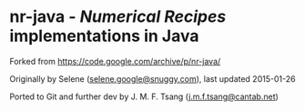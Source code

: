 # nr-java - *Numerical Recipes* implementations in Java

Forked from
https://code.google.com/archive/p/nr-java/

Originally by Selene (selene.google@snuggy.com), last updated 2015-01-26

Ported to Git and further dev by J. M. F. Tsang (j.m.f.tsang@cantab.net)
